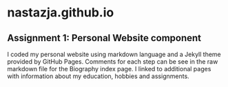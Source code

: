 # nastazja.github.io
## Assignment 1: Personal Website component
I coded my personal website using markdown language and a Jekyll theme provided by GitHub Pages. Comments for each step can be see in the raw markdown file for the Biography index page. 
I linked to additional pages with information about my education, hobbies and assignments. 

